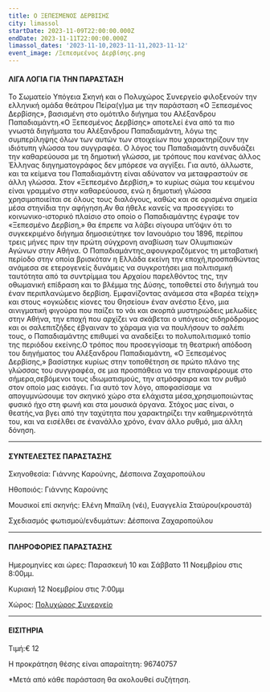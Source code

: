 ```yaml
---
title: Ο ΞΕΠΕΣΜΕΝΟΣ ΔΕΡΒΙΣΗΣ
city: limassol
startDate: 2023-11-09T22:00:00.000Z
endDate: 2023-11-11T22:00:00.000Z
limassol_dates: '2023-11-10,2023-11-11,2023-11-12'
event_image: /Ξεπεσμεένος Δερβίσης.png
---
```


#### ΛΙΓΑ ΛΟΓΙΑ ΓΙΑ ΤΗΝ ΠΑΡΑΣΤΑΣΗ

Το Σωματείο Υπόγεια Σκηνή και ο Πολυχώρος Συνεργείο φιλοξενούν την ελληνική ομάδα θεάτρου Πείρα(γ)μα με την παράσταση «Ο Ξεπεσμένος Δερβίσης», βασισμένη στο ομότιτλο διήγημα του Αλέξανδρου Παπαδιαμάντη.«Ο Ξεπεσμένος Δερβίσης» αποτελεί ένα από τα πιο γνωστά διηγήματα του Αλέξανδρου Παπαδιαμάντη, λόγω της συμπερίληψης όλων των αυτών των στοιχείων που χαρακτηρίζουν την ιδιότυπη γλώσσα του συγγραφέα. Ο λόγος του Παπαδιαμάντη συνδυάζει την καθαρεύουσα με τη δημοτική γλώσσα, με τρόπους που κανένας άλλος Έλληνας διηγηματογράφος δεν μπόρεσε να αγγίξει. Για αυτό, άλλωστε, και τα κείμενα του Παπαδιαμάντη είναι αδύνατον να μεταφραστούν σε άλλη γλώσσα. Στον «Ξεπεσμένο Δερβίση,» το κυρίως σώμα του κειμένου είναι γραμμένο στην καθαρεύουσα, ενώ η δημοτική γλώσσα χρησιμοποιείται σε όλους τους διαλόγους, καθώς και σε ορισμένα σημεία μέσα στηνίδια την αφήγηση.Αν θα ήθελε κανείς να προσεγγίσει το κοινωνικο-ιστορικό πλαίσιο στο οποίο ο Παπαδιαμάντης έγραψε τον «Ξεπεσμένο Δερβίση,» θα έπρεπε να λάβει σίγουρα υπ’όψιν ότι το συγκεκριμένο διήγημα δημοσιεύτηκε τον Ιανουάριο του 1896, περίπου τρεις μήνες πριν την πρώτη σύγχρονη αναβίωση των Ολυμπιακών Αγώνων στην Αθήνα. Ο Παπαδιαμάντης,αφουγκραζόμενος τη μεταβατική περίοδο στην οποία βρισκόταν η Ελλάδα εκείνη την εποχή,προσπαθώντας ανάμεσα σε ετερογενείς δυνάμεις να συγκροτήσει μια πολιτισμική ταυτότητα από τα συντρίμμια του Αρχαίου παρελθόντος της, την οθωμανική επίδραση και το βλέμμα της Δύσης, τοποθετεί στο διήγημά του έναν περιπλανώμενο δερβίση. Εμφανίζοντας ανάμεσα στα «βαρέα τείχη» και στους «ογκώδεις κίονες του Θησείου» έναν ανέστιο ξένο, μια αινιγματική	φιγούρα που παίζει το νάι και σκορπά μυστηριώδεις μελωδίες στην Αθήνα, την εποχή που αρχίζει να σκάβεται ο υπόγειος σιδηρόδρομος και οι σαλεπιτζήδες έβγαιναν το χάραμα για να πουλήσουν το σαλέπι τους, ο Παπαδιαμάντης επιθυμεί να αναδείξει το πολυπολιτισμικό τοπίο της περιόδου εκείνης.Ο τρόπος που προσεγγίσαμε τη θεατρική απόδοση του διηγήματος του Αλέξανδρου Παπαδιαμάντη, «Ο Ξεπεσμένος Δερβίσης,» βασίστηκε κυρίως στην τοποθέτηση σε πρώτο πλάνο της γλώσσας του συγγραφέα, σε μια προσπάθεια να την επαναφέρουμε στο σήμερα,σεβόμενοι τους ιδιωματισμούς, την ατμόσφαιρα και τον ρυθμό στον οποίο μας εισάγει. Για αυτό τον λόγο, αποφασίσαμε να απογυμνώσουμε τον σκηνικό χώρο στα ελάχιστα μέσα,χρησιμοποιώντας φυσικό ήχο στη φωνή και στα μουσικά όργανα. Στόχος μας είναι, ο θεατής,να βγει από την ταχύτητα που χαρακτηρίζει την καθημερινότητά του, και να εισέλθει σε ένανάλλο χρόνο, έναν άλλο ρυθμό, μια άλλη δόνηση.

***

#### ΣΥΝΤΕΛΕΣΤΕΣ ΠΑΡΑΣΤΑΣΗΣ

Σκηνοθεσία: Γιάννης Καρούνης, Δέσποινα Ζαχαροπούλου

 Ηθοποιός: Γιάννης Καρούνης

 Μουσικοί επί σκηνής: Ελένη Μπαϊλη (νέι), Ευαγγελία Σταύρου(κρουστά)

 Σχεδιασμός φωτισμού/ενδυμάτων: Δέσποινα Ζαχαροπούλου

***

#### ΠΛΗΡΟΦΟΡΙΕΣ ΠΑΡΑΣΤΑΣΗΣ

Ημερομηνίες και ώρες: Παρασκευή 10 και Σάββατο 11 Νοεμβρίου στις 8:00μμ. 

 Κυριακή 12 Νοεμβρίου στις 7:00μμ

Χώρος: [Πολυχώρος Συνεργείο](https://www.google.com/maps/place/Sinergio+theatre/@34.6742419,33.0395769,15z/data=!4m6!3m5!1s0x14e7335ac2b9ad4b:0x79bb0624dd712b3b!8m2!3d34.6742419!4d33.0395769!16s%2Fg%2F11hzqgyt3y?entry=ttu)

***

#### ΕΙΣΙΤΗΡΙΑ

Τιμή:€ 12​

Η προκράτηση θέσης είναι απαραίτητη: 96740757

\*Μετά από κάθε παράσταση θα ακολουθεί συζήτηση.

